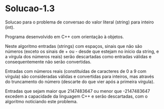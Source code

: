 # Solucao-1.3
Solucao para o problema de conversao do valor literal (string) para inteiro (int).

Programa desenvolvido em C++ com orientação à objetos. 

Neste algoritmo entradas (strings) com espaços, sinais que não são números (exceto os sinais de + ou - desde que estejam no início da string, e a vírgula dos números reais) serão descartadas como entradas válidas e consequentemente não serão convertidas.

Entradas com números reais (constituídas de caracteres de 0 a 9 com vírgula) são consideradas válidas e convertidas para inteiros, mas através do truncamento do número (descarte do que vier após a primeira vírgula).

Entradas que sejam maior que 2147483647 ou menor que -2147483647 excedem a capacidade da linguagem C++ e serão descartadas, com o algoritmo noticiando este problema.
